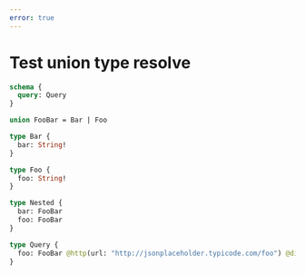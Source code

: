 ```yaml
---
error: true
---
```


# Test union type resolve

```graphql @config
schema {
  query: Query
}

union FooBar = Bar | Foo

type Bar {
  bar: String!
}

type Foo {
  foo: String!
}

type Nested {
  bar: FooBar
  foo: FooBar
}

type Query {
  foo: FooBar @http(url: "http://jsonplaceholder.typicode.com/foo") @discriminate(field: "")
}
```
